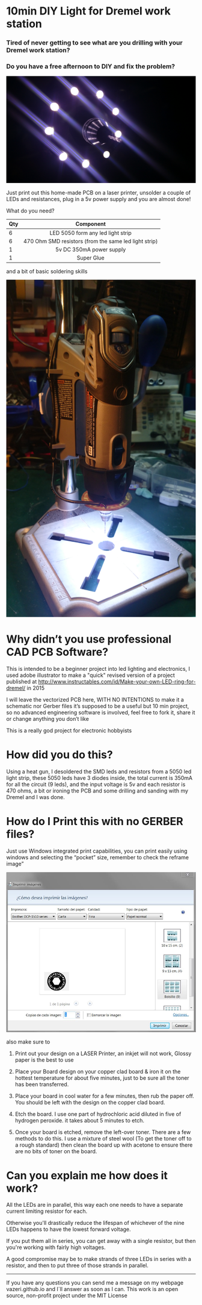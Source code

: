 # 10min DIY Light for Dremel work station

### Tired of never getting to see what are you drilling with your Dremel work station?

### Do you have a free afternoon to DIY and fix the problem?

![alt text](https://github.com/vazeri/Dremel-Light/raw/master/Pictures/2015-01-11%2023.03.59.jpg)

Just print out this home-made PCB on a laser printer, unsolder a couple of LEDs and resistances, 
plug in a 5v power supply and you are almost done! 

What do you need?


| Qty           | Component           |
| ------------- |:-------------:|
| 6      | LED 5050 form any led light strip |
| 6      | 470 Ohm SMD resistors (from the same led light strip)   |
| 1 | 5v DC 350mA power supply    |    
| 1 | Super Glue    |    

and a bit of basic soldering skills

![alt text](https://github.com/vazeri/Dremel-Light/raw/master/Pictures/2015-01-11%2023.04.37.jpg)
 
 # Why didn’t you use professional CAD PCB Software?
 
This is intended to be a beginner project into led lighting and electronics, I used adobe illustrator
to make a "quick" revised version of a
 project published at http://www.instructables.com/id/Make-your-own-LED-ring-for-dremel/ in 2015  

I will leave the vectorized PCB here, WITH NO INTENTIONS to make it a schematic nor Gerber files it’s supposed to be 
a useful but 10 min project, so no advanced engineering software is involved, feel free to fork it, share 
it or change anything you don’t like

This is a really god project for electronic hobbyists 


# How did you do this?

Using a heat gun, I desoldered the SMD leds and resistors from a 5050 led light 
strip, these 5050 leds have 3 diodes inside, the total current 
is 350mA for all the circuit (9 leds), and the input voltage is 5v and each 
resistor is 470 ohms, a bit or ironing the PCB and some drilling and sanding with my Dremel and I was done.

  # How do I Print this with no GERBER files?
 
Just use Windows integrated print capabilities, you can print 
easily using windows and selecting the “pocket” size, remember to check the 
reframe image”

![alt text](https://github.com/vazeri/Dremel-Light/raw/master/How%20to%20print.JPG)
 
 also make sure to 
 
1. Print out your design on a LASER Printer, an inkjet will not work, Glossy paper is the best to use 

2. Place your Board design on your copper clad board & iron it on the hottest temperature for about five minutes, 
just to be sure all the toner has been transferred. 

3. Place your board in cool water for a few minutes, then rub the paper off. You should be left with the design on 
the copper clad board. 

4. Etch the board. I use one part of hydrochloric acid diluted in five of hydrogen peroxide. it takes about 5 minutes to etch. 

5. Once your board is etched, remove the left-over toner. There are a few methods to do this. I use a mixture of steel wool (To get the toner off to a rough standard) then clean the board up with acetone to ensure there are no bits of toner on the board.

# Can you explain me how does it work?
 
All the LEDs are in parallel, this way each one needs to have a separate current limiting resistor for each. 

Otherwise you'll drastically reduce the lifespan of whichever of the nine LEDs happens to have the lowest
forward voltage. 

If you put them all in series, you can get away with a single resistor, but then you're working with fairly high voltages. 

A good compromise may be to make strands of three LEDs in series with a resistor, and then to put three of those strands in parallel.


 
---

If you have any questions you can send me a message on my webpage vazeri.github.io and I´ll answer as soon as I can. 
This work is an open source, non-profit project under the MIT License
